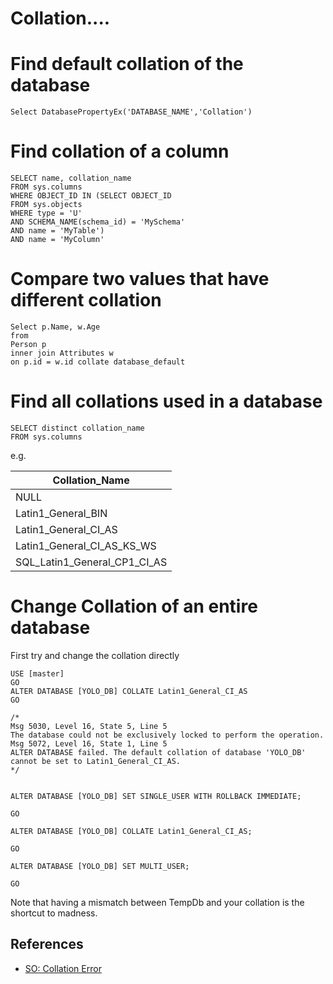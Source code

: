 # Collation....

# Find default collation of the database

	Select DatabasePropertyEx('DATABASE_NAME','Collation')
	
	

# Find collation of a column


	SELECT name, collation_name
	FROM sys.columns
	WHERE OBJECT_ID IN (SELECT OBJECT_ID
	FROM sys.objects
	WHERE type = 'U'
	AND SCHEMA_NAME(schema_id) = 'MySchema'
	AND name = 'MyTable')
	AND name = 'MyColumn'


# Compare two values that have different collation


	Select p.Name, w.Age
	from
	Person p
	inner join Attributes w
	on p.id = w.id collate database_default


	
# Find all collations used in a database


	SELECT distinct collation_name
	FROM sys.columns
	
e.g.

|Collation_Name|
|--------------|
|NULL|
|Latin1_General_BIN|
|Latin1_General_CI_AS|
|Latin1_General_CI_AS_KS_WS|
|SQL_Latin1_General_CP1_CI_AS|


# Change Collation of an entire database

First try and change the collation directly

	USE [master]
	GO
	ALTER DATABASE [YOLO_DB] COLLATE Latin1_General_CI_AS
	GO

	/*
	Msg 5030, Level 16, State 5, Line 5
	The database could not be exclusively locked to perform the operation.
	Msg 5072, Level 16, State 1, Line 5
	ALTER DATABASE failed. The default collation of database 'YOLO_DB' cannot be set to Latin1_General_CI_AS.
	*/


	ALTER DATABASE [YOLO_DB] SET SINGLE_USER WITH ROLLBACK IMMEDIATE; 

	GO 

	ALTER DATABASE [YOLO_DB] COLLATE Latin1_General_CI_AS; 

	GO 

	ALTER DATABASE [YOLO_DB] SET MULTI_USER; 

	GO

Note that having a mismatch between TempDb and your collation is the shortcut to madness.

## References

* [SO: Collation Error](https://stackoverflow.com/questions/13785814/collation-error)
